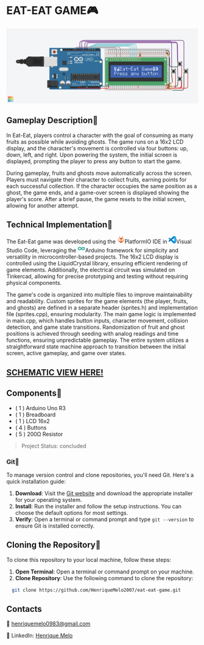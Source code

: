 # EAT-EAT GAME🎮

![Project Preview](assets/preview.png)

## Gameplay Description👻 

In Eat-Eat, players control a character with the goal of consuming as many fruits as possible while avoiding ghosts. The game runs on a 16x2 LCD display, and the character's movement is controlled via four buttons: up, down, left, and right. Upon powering the system, the initial screen is displayed, prompting the player to press any button to start the game.

During gameplay, fruits and ghosts move automatically across the screen. Players must navigate their character to collect fruits, earning points for each successful collection. If the character occupies the same position as a ghost, the game ends, and a game-over screen is displayed showing the player's score. After a brief pause, the game resets to the initial screen, allowing for another attempt.

## Technical Implementation🔧

The Eat-Eat game was developed using the <img src="assets/platformio-icon.webp" alt="Project Preview" width="20">PlatformIO IDE in <img src="assets/vscode-icon.png" alt="Project Preview" width="20">Visual Studio Code, leveraging the <img src="assets/arduino-icon.png" alt="Project Preview" width="20">Arduino framework for simplicity and versatility in microcontroller-based projects. The 16x2 LCD display is controlled using the LiquidCrystal library, ensuring efficient rendering of game elements. Additionally, the electrical circuit was simulated on Tinkercad, allowing for precise prototyping and testing without requiring physical components.

The game's code is organized into multiple files to improve maintainability and readability. Custom sprites for the game elements (the player, fruits, and ghosts) are defined in a separate header (sprites.h) and implementation file (sprites.cpp), ensuring modularity. The main game logic is implemented in main.cpp, which handles button inputs, character movement, collision detection, and game state transitions. Randomization of fruit and ghost positions is achieved through seeding with analog readings and time functions, ensuring unpredictable gameplay. The entire system utilizes a straightforward state machine approach to transition between the initial screen, active gameplay, and game over states.

## [SCHEMATIC VIEW HERE!](assets/schematic.pdf)

## Components🔌

- ( 1 ) Arduino Uno R3
- ( 1 ) Breadboard
- ( 1 ) LCD 16x2
- ( 4 ) Buttons
- ( 5 ) 200Ω Resistor

> Project Status: concluded

### Git🤖

To manage version control and clone repositories, you'll need Git. Here's a quick installation guide:

1. **Download**: Visit the [Git website](https://git-scm.com/) and download the appropriate installer for your operating system.
2. **Install**: Run the installer and follow the setup instructions. You can choose the default options for most settings.
3. **Verify**: Open a terminal or command prompt and type `git --version` to ensure Git is installed correctly.

## Cloning the Repository🧬

To clone this repository to your local machine, follow these steps:

1. **Open Terminal**: Open a terminal or command prompt on your machine.
2. **Clone Repository**: Use the following command to clone the repository:

```bash
  git clone https://github.com/HenriqueMelo2007/eat-eat-game.git
```

## Contacts

📧 henriquemelo0983@gmail.com

💼 LinkedIn: [Henrique Melo](https://www.linkedin.com/in/henrique-de-oliveira-melo-933a41203/)